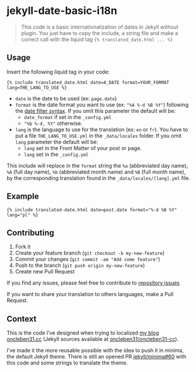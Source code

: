 # jekyll-date-basic-i18n

> This code is a basic internationalization of dates in Jekyll without plugin. You just have to copy the include, a string file and make a correct call with the liquid tag `{% translated_date.html ... %}`

## Usage

Insert the following liquid tag in your code:

`{% include translated_date.html date=A_DATE format=YOUR_FORMAT lang=THE_LANG_TO_USE %}`

*   `date` is the date to be used (ex: `page.date`)
*   `format` is the date format you want to use (ex: `"%A %-d %B %Y"`) following the [date filter syntax](https://help.shopify.com/themes/liquid/filters/additional-filters#date). If you omit this parameter the default will be:
    *   `date_format` if set in the `_config.yml`
    *   `"%b %-d, %Y"` otherwise.
*   `lang` is the language to use for the translation (ex: `en` or `fr`). You have to put a file `THE_LANG_TO_USE.yml` in the `_data/locales` folder. If you omit `lang` parameter the default will be:
    *   `lang` set in the Front Matter of your post or page.
    *   `lang` set in the `_config.yml`

This include will replace in the `format` string the `%a` (abbreviated day name), `%A` (full day name), `%b` (abbreviated month name) and `%B` (full month name), by the corresponding translation found in the `_data/locales/[lang].yml` file.

## Example

```
{% include translated-date.html date=post.date format="%-d %B %Y" lang="pl" %}
```

## Contributing

1. Fork it
2. Create your feature branch (`git checkout -b my-new-feature`)
3. Commit your changes (`git commit -am "Add some feature"`)
4. Push to the branch (`git push origin my-new-feature`)
5. Create new Pull Request

If you find any issues, please feel free to contribute to [repository issues](https://github.com/oncleben31/jekyll-date-basic-i18n/issues)

If you want to share your translation to others languages, make a Pull Request.

## Context

This is the code I've designed when trying to localized [my blog oncleben31.cc](http://oncleben31.cc) (Jekyll sources available at [oncleben31/oncleben31-cc](https://github.com/oncleben31/oncleben31-cc)).

I've made it the more reusable possible with the idea to push it in minima, the default Jekyll theme. There is still an opened PR [jekyll/minima#60](https://github.com/jekyll/minima/pull/60) with this code and some strings to translate the theme.
